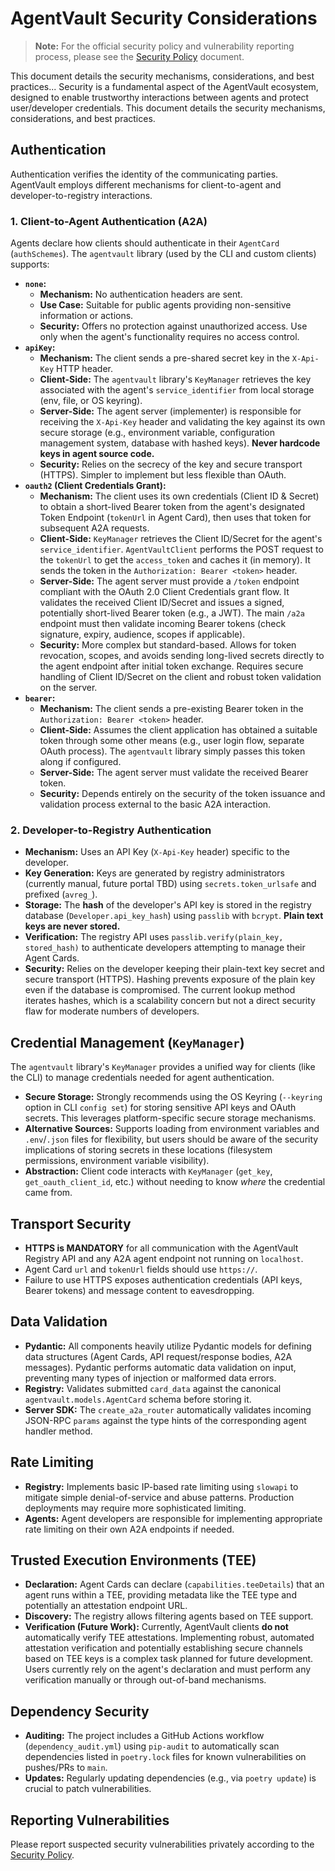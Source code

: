 # AgentVault Security Considerations

> **Note:** For the official security policy and vulnerability reporting process, please see the [Security Policy](security_policy.md) document.

This document details the security mechanisms, considerations, and best practices...
Security is a fundamental aspect of the AgentVault ecosystem, designed to enable trustworthy interactions between agents and protect user/developer credentials. This document details the security mechanisms, considerations, and best practices.

## Authentication

Authentication verifies the identity of the communicating parties. AgentVault employs different mechanisms for client-to-agent and developer-to-registry interactions.

### 1. Client-to-Agent Authentication (A2A)

Agents declare how clients should authenticate in their `AgentCard` (`authSchemes`). The `agentvault` library (used by the CLI and custom clients) supports:

*   **`none`:**
    *   **Mechanism:** No authentication headers are sent.
    *   **Use Case:** Suitable for public agents providing non-sensitive information or actions.
    *   **Security:** Offers no protection against unauthorized access. Use only when the agent's functionality requires no access control.
*   **`apiKey`:**
    *   **Mechanism:** The client sends a pre-shared secret key in the `X-Api-Key` HTTP header.
    *   **Client-Side:** The `agentvault` library's `KeyManager` retrieves the key associated with the agent's `service_identifier` from local storage (env, file, or OS keyring).
    *   **Server-Side:** The agent server (implementer) is responsible for receiving the `X-Api-Key` header and validating the key against its own secure storage (e.g., environment variable, configuration management system, database with hashed keys). **Never hardcode keys in agent source code.**
    *   **Security:** Relies on the secrecy of the key and secure transport (HTTPS). Simpler to implement but less flexible than OAuth.
*   **`oauth2` (Client Credentials Grant):**
    *   **Mechanism:** The client uses its own credentials (Client ID & Secret) to obtain a short-lived Bearer token from the agent's designated Token Endpoint (`tokenUrl` in Agent Card), then uses that token for subsequent A2A requests.
    *   **Client-Side:** `KeyManager` retrieves the Client ID/Secret for the agent's `service_identifier`. `AgentVaultClient` performs the POST request to the `tokenUrl` to get the `access_token` and caches it (in memory). It sends the token in the `Authorization: Bearer <token>` header.
    *   **Server-Side:** The agent server must provide a `/token` endpoint compliant with the OAuth 2.0 Client Credentials grant flow. It validates the received Client ID/Secret and issues a signed, potentially short-lived Bearer token (e.g., a JWT). The main `/a2a` endpoint must then validate incoming Bearer tokens (check signature, expiry, audience, scopes if applicable).
    *   **Security:** More complex but standard-based. Allows for token revocation, scopes, and avoids sending long-lived secrets directly to the agent endpoint after initial token exchange. Requires secure handling of Client ID/Secret on the client and robust token validation on the server.
*   **`bearer`:**
    *   **Mechanism:** The client sends a pre-existing Bearer token in the `Authorization: Bearer <token>` header.
    *   **Client-Side:** Assumes the client application has obtained a suitable token through some other means (e.g., user login flow, separate OAuth process). The `agentvault` library simply passes this token along if configured.
    *   **Server-Side:** The agent server must validate the received Bearer token.
    *   **Security:** Depends entirely on the security of the token issuance and validation process external to the basic A2A interaction.

### 2. Developer-to-Registry Authentication

*   **Mechanism:** Uses an API Key (`X-Api-Key` header) specific to the developer.
*   **Key Generation:** Keys are generated by registry administrators (currently manual, future portal TBD) using `secrets.token_urlsafe` and prefixed (`avreg_`).
*   **Storage:** The **hash** of the developer's API key is stored in the registry database (`Developer.api_key_hash`) using `passlib` with `bcrypt`. **Plain text keys are never stored.**
*   **Verification:** The registry API uses `passlib.verify(plain_key, stored_hash)` to authenticate developers attempting to manage their Agent Cards.
*   **Security:** Relies on the developer keeping their plain-text key secret and secure transport (HTTPS). Hashing prevents exposure of the plain key even if the database is compromised. The current lookup method iterates hashes, which is a scalability concern but not a direct security flaw for moderate numbers of developers.

## Credential Management (`KeyManager`)

The `agentvault` library's `KeyManager` provides a unified way for clients (like the CLI) to manage credentials needed for agent authentication.

*   **Secure Storage:** Strongly recommends using the OS Keyring (`--keyring` option in CLI `config set`) for storing sensitive API keys and OAuth secrets. This leverages platform-specific secure storage mechanisms.
*   **Alternative Sources:** Supports loading from environment variables and `.env`/`.json` files for flexibility, but users should be aware of the security implications of storing secrets in these locations (filesystem permissions, environment variable visibility).
*   **Abstraction:** Client code interacts with `KeyManager` (`get_key`, `get_oauth_client_id`, etc.) without needing to know *where* the credential came from.

## Transport Security

*   **HTTPS is MANDATORY** for all communication with the AgentVault Registry API and any A2A agent endpoint not running on `localhost`.
*   Agent Card `url` and `tokenUrl` fields should use `https://`.
*   Failure to use HTTPS exposes authentication credentials (API keys, Bearer tokens) and message content to eavesdropping.

## Data Validation

*   **Pydantic:** All components heavily utilize Pydantic models for defining data structures (Agent Cards, API request/response bodies, A2A messages). Pydantic performs automatic data validation on input, preventing many types of injection or malformed data errors.
*   **Registry:** Validates submitted `card_data` against the canonical `agentvault.models.AgentCard` schema before storing it.
*   **Server SDK:** The `create_a2a_router` automatically validates incoming JSON-RPC `params` against the type hints of the corresponding agent handler method.

## Rate Limiting

*   **Registry:** Implements basic IP-based rate limiting using `slowapi` to mitigate simple denial-of-service and abuse patterns. Production deployments may require more sophisticated limiting.
*   **Agents:** Agent developers are responsible for implementing appropriate rate limiting on their own A2A endpoints if needed.

## Trusted Execution Environments (TEE)

*   **Declaration:** Agent Cards can declare (`capabilities.teeDetails`) that an agent runs within a TEE, providing metadata like the TEE type and potentially an attestation endpoint URL.
*   **Discovery:** The registry allows filtering agents based on TEE support.
*   **Verification (Future Work):** Currently, AgentVault clients **do not** automatically verify TEE attestations. Implementing robust, automated attestation verification and potentially establishing secure channels based on TEE keys is a complex task planned for future development. Users currently rely on the agent's declaration and must perform any verification manually or through out-of-band mechanisms.

## Dependency Security

*   **Auditing:** The project includes a GitHub Actions workflow (`dependency_audit.yml`) using `pip-audit` to automatically scan dependencies listed in `poetry.lock` files for known vulnerabilities on pushes/PRs to `main`.
*   **Updates:** Regularly updating dependencies (e.g., via `poetry update`) is crucial to patch vulnerabilities.

## Reporting Vulnerabilities

Please report suspected security vulnerabilities privately according to the [Security Policy](security_policy.md).
